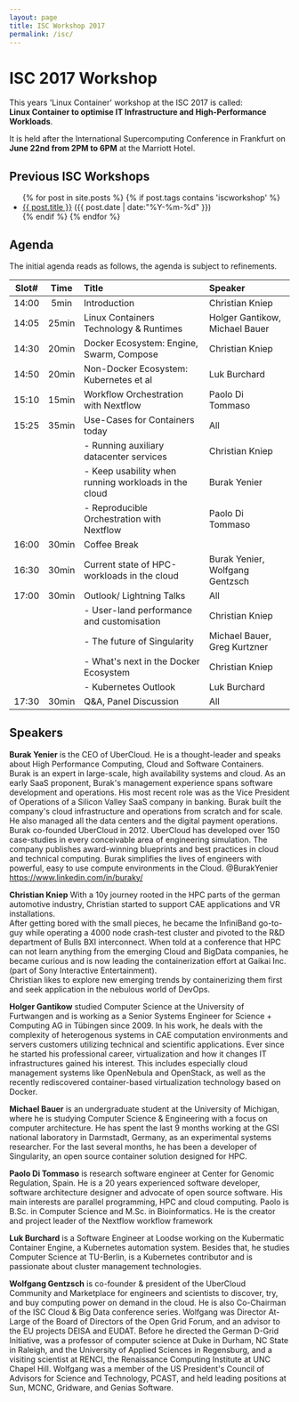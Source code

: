 ```yaml
---
layout: page
title: ISC Workshop 2017
permalink: /isc/
---
```


# ISC 2017 Workshop 


This years 'Linux Container' workshop at the ISC 2017 is called: <br>
 **Linux Container to optimise IT Infrastructure and High-Performance Workloads**.
 
It is held after the International Supercomputing Conference in Frankfurt on **June 22nd from 2PM to 6PM** at the Marriott Hotel.

## Previous ISC Workshops

<ul class="posts">
{% for post in site.posts %}
  {% if post.tags contains 'iscworkshop' %}
      <div class="post_info">
        <li>
          <a href="{{ post.url }}">{{ post.title }}</a>
          <span>({{ post.date | date:"%Y-%m-%d" }})</span>
        </li>
      </div>
  {% endif %}
{% endfor %}
</ul>

## Agenda

The initial agenda reads as follows, the agenda is subject to refinements.

| Slot#  |  Time  |  Title                                                                    | Speaker                                        |
|:--------:|:--------:|:---------------------------------------------------------------|:---------------------------------------------|
| 14:00 | 5min   | Introduction                                                         | Christian Kniep                              |
| 14:05 | 25min | Linux Containers Technology & Runtimes          | Holger Gantikow, Michael Bauer   |
| 14:30 | 20min | Docker Ecosystem: Engine, Swarm, Compose  | Christian Kniep                              |
| 14:50 | 20min | Non-Docker Ecosystem: Kubernetes et al          | Luk Burchard                                 |
| 15:10 | 15min | Workflow Orchestration with Nextflow                | Paolo Di Tommaso                         |
| 15:25 | 35min | Use-Cases for Containers today                        | All                                                    |
|           |            | - Running auxiliary datacenter services             | Christian Kniep                               |
|           |            | - Keep usability when running workloads in the cloud | Burak Yenier |
|           |            | - Reproducible Orchestration with Nextflow | Paolo Di Tommaso |
| 16:00 | 30min | Coffee Break                                                                                                             ||
| 16:30 | 30min | Current state of HPC-workloads in the cloud     | Burak Yenier, Wolfgang Gentzsch |
| 17:00 | 30min | Outlook/ Lightning Talks                                     | All                        |
|           |            | - User-land performance and customisation      | Christian Kniep                              |
|           |            | - The future of Singularity                                  | Michael Bauer, Greg Kurtzner       |
|           |            | - What's next in the Docker Ecosystem             | Christian Kniep                              |
|           |            | - Kubernetes Outlook                                         | Luk Burchard                                 |
| 17:30 | 30min | Q&A, Panel Discussion                                      | All                                                   |

## Speakers

**Burak Yenier** is the CEO of UberCloud. He is a thought-leader and speaks about High Performance Computing, Cloud and Software Containers. <br>
Burak is an expert in large-scale, high availability systems and cloud. As an early SaaS proponent, Burak's management experience spans software development and operations. His most recent role was as the Vice President of Operations of a Silicon Valley SaaS company in banking. Burak built the company's cloud infrastructure and operations from scratch and for scale. He also managed all the data centers and the digital payment operations.<br>
Burak co-founded UberCloud in 2012.  UberCloud has developed  over 150 case-studies in every conceivable area of engineering simulation. The company publishes award-winning blueprints and best practices in cloud and technical computing. Burak simplifies the lives of engineers with powerful, easy to use compute environments in the Cloud. @BurakYenier https://www.linkedin.com/in/buraky/

**Christian Kniep** With a 10y journey rooted in the HPC parts of the german automotive industry, Christian started to support CAE applications and VR installations.<br>
After getting bored with the small pieces, he became the InfiniBand go-to-guy while operating a 4000 node crash-test cluster and pivoted to the R&D department of Bulls BXI interconnect. When told at a conference that HPC can not learn anything from the emerging Cloud and BigData companies, he became curious and is now leading the containerization effort at Gaikai Inc. (part of Sony Interactive Entertainment).<br>
Christian likes to explore new emerging trends by containerizing them first and seek application in the nebulous world of DevOps. 

**Holger Gantikow** studied Computer Science at the University of Furtwangen and is working as a Senior Systems Engineer for Science + Computing AG in Tübingen since 2009. In his work, he deals with the complexity of heterogenous systems in CAE computation environments and servers customers utilizing technical and scientific applications. Ever since he started his professional career, virtualization and how it changes IT infrastructures gained his interest. This includes especially cloud management systems like OpenNebula and OpenStack, as well as the recently rediscovered container-based virtualization technology based on Docker.

**Michael Bauer** is an undergraduate student at the University of Michigan, where he is studying Computer Science & Engineering with a focus on computer architecture. He has spent the last 9 months working at the GSI national laboratory in Darmstadt, Germany, as an experimental systems researcher. For the last several months, he has been a developer of Singularity, an open source container solution designed for HPC.

**Paolo Di Tommaso** is research software engineer at Center for Genomic Regulation, Spain. He is a 20 years experienced software developer, software architecture designer and advocate of open source software. His main interests are parallel programming, HPC and cloud computing. Paolo is B.Sc. in Computer Science and M.Sc. in Bioinformatics. He is the creator and project leader of the Nextflow workflow framework

**Luk Burchard** is a Software Engineer at Loodse working on the Kubermatic Container Engine, a Kubernetes automation system. Besides that, he studies Computer Science at TU-Berlin, is a Kubernetes contributor and is passionate about cluster management technologies.

**Wolfgang Gentzsch** is co-founder & president of the UberCloud Community and Marketplace for engineers and scientists to discover, try, and buy computing power on demand in the cloud. He is also Co-Chairman of the ISC Cloud & Big Data conference series. Wolfgang was Director At-Large of the Board of Directors of the Open Grid Forum, and an advisor to the EU projects DEISA and EUDAT. Before he directed the German D-Grid Initiative, was a professor of computer science at Duke in Durham, NC State in Raleigh, and the University of Applied Sciences in Regensburg, and a visiting scientist at RENCI, the Renaissance Computing Institute at UNC Chapel Hill. Wolfgang was a member of the US President's Council of Advisors for Science and Technology, PCAST, and held leading positions at Sun, MCNC, Gridware, and Genias Software.
